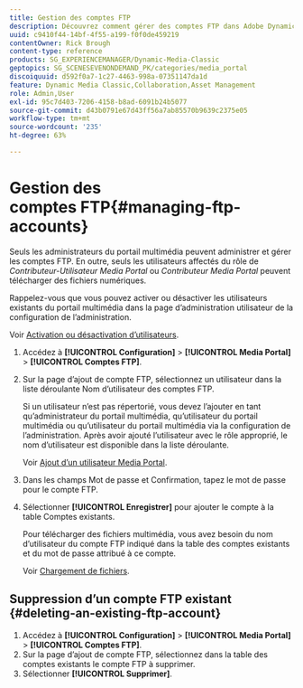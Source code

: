 ```yaml
---
title: Gestion des comptes FTP
description: Découvrez comment gérer des comptes FTP dans Adobe Dynamic Media Classic.
uuid: c9410f44-14bf-4f55-a199-f0f0de459219
contentOwner: Rick Brough
content-type: reference
products: SG_EXPERIENCEMANAGER/Dynamic-Media-Classic
geptopics: SG_SCENESEVENONDEMAND_PK/categories/media_portal
discoiquuid: d592f0a7-1c27-4463-998a-07351147da1d
feature: Dynamic Media Classic,Collaboration,Asset Management
role: Admin,User
exl-id: 95c7d403-7206-4158-b8ad-6091b24b5077
source-git-commit: d43b0791e67d43ff56a7ab85570b9639c2375e05
workflow-type: tm+mt
source-wordcount: '235'
ht-degree: 63%

---
```


# Gestion des comptes FTP{#managing-ftp-accounts}

Seuls les administrateurs du portail multimédia peuvent administrer et gérer les comptes FTP. En outre, seuls les utilisateurs affectés du rôle de *Contributeur-Utilisateur Media Portal* ou *Contributeur Media Portal* peuvent télécharger des fichiers numériques.

Rappelez-vous que vous pouvez activer ou désactiver les utilisateurs existants du portail multimédia dans la page d’administration utilisateur de la configuration de l’administration.

Voir [Activation ou désactivation d’utilisateurs](administration-setup.md#activating_or_deactivating_users).

1. Accédez à **[!UICONTROL Configuration]** > **[!UICONTROL Media Portal]** > **[!UICONTROL Comptes FTP]**.
1. Sur la page d’ajout de compte FTP, sélectionnez un utilisateur dans la liste déroulante Nom d’utilisateur des comptes FTP.

   Si un utilisateur n’est pas répertorié, vous devez l’ajouter en tant qu’administrateur du portail multimédia, qu’utilisateur du portail multimédia ou qu’utilisateur du portail multimédia via la configuration de l’administration. Après avoir ajouté l’utilisateur avec le rôle approprié, le nom d’utilisateur est disponible dans la liste déroulante.

   Voir [Ajout d’un utilisateur Media Portal](adding-media-portal-users.md#adding_a_media_portal_user).

1. Dans les champs Mot de passe et Confirmation, tapez le mot de passe pour le compte FTP.
1. Sélectionner **[!UICONTROL Enregistrer]** pour ajouter le compte à la table Comptes existants.

   Pour télécharger des fichiers multimédia, vous avez besoin du nom d’utilisateur du compte FTP indiqué dans la table des comptes existants et du mot de passe attribué à ce compte.

   Voir [Chargement de fichiers](uploading-files.md#uploading_files).

## Suppression d’un compte FTP existant {#deleting-an-existing-ftp-account}

1. Accédez à **[!UICONTROL Configuration]** > **[!UICONTROL Media Portal]** > **[!UICONTROL Comptes FTP]**.
1. Sur la page d’ajout de compte FTP, sélectionnez dans la table des comptes existants le compte FTP à supprimer.
1. Sélectionner **[!UICONTROL Supprimer]**.
